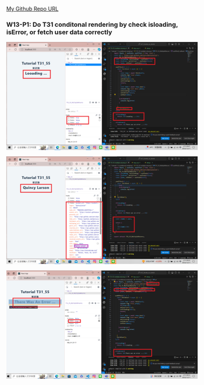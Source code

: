 [My Github Repo URL](https://github.com/210410055/112-wp1/tree/main)
### W13-P1: Do T31 conditonal rendering by check isloading, isError, or fetch user data correctly
![](w13-p1-1.png)

![](w13-p1-2.png)

![](w13-p1-3.png)
